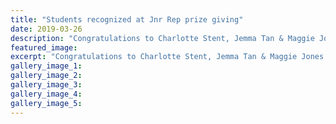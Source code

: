 ```yaml
---
title: "Students recognized at Jnr Rep prize giving"
date: 2019-03-26
description: "Congratulations to Charlotte Stent, Jemma Tan & Maggie Jones winning awards at the Junior Cricket Rep Prize Giving..."
featured_image: 
excerpt: "Congratulations to Charlotte Stent, Jemma Tan & Maggie Jones winning awards at the Ray White Junior Cricket Representative Prize Giving."
gallery_image_1: 
gallery_image_2: 
gallery_image_3: 
gallery_image_4: 
gallery_image_5: 
---
```

